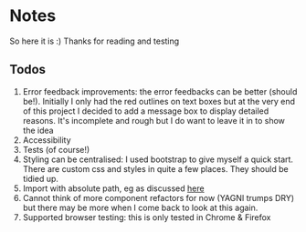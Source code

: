 # Notes

So here it is :) Thanks for reading and testing

## Todos

1. Error feedback improvements: the error feedbacks can be better (should be!). Initially I only had the red outlines on text boxes but at the very end of this project I decided to add a message box to display detailed reasons. It's incomplete and rough but I do want to leave it in to show the idea
2. Accessibility
3. Tests (of course!)
4. Styling can be centralised: I used bootstrap to give myself a quick start. There are custom css and styles in quite a few places. They should be tidied up.
5. Import with absolute path, eg as discussed [here](https://gist.github.com/branneman/8048520)
6. Cannot think of more component refactors for now (YAGNI trumps DRY) but there may be more when I come back to look at this again.
7. Supported browser testing: this is only tested in Chrome & Firefox
